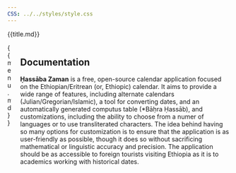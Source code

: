 ```yaml
---
CSS: ../../styles/style.css
---
```


{{title.md}}
<section class="section">
<div class="container">
<div class="columns">
<div class="column is-2">
{{menu.md}}
</div>
<div class="column is-10">
<div class="content">

# Documentation

**Ḥassāba Zaman** is a free, open-source calendar application focused on the Ethiopian/Eritrean (or, Ethiopic) calendar. It aims to provide a wide range of features, including alternate calendars (Julian/Gregorian/Islamic), a tool for converting dates, and an automatically generated computus table (*Bāḥra Ḥassāb), and customizations, including the ability to choose from a numer of languages or to use transliterated characters. The idea behind having so many options for customization is to ensure that the application is as user-friendly as possible, though it does so without sacrificing mathematical or linguistic accuracy and precision. The application should be as accessible to foreign tourists visiting Ethiopia as it is to academics working with historical dates.

</div>
</div>
</div>
</div>
</section>